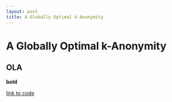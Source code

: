 ```yaml
---
layout: post
title: A Globally Optimal k-Anonymity
---
```


# A Globally Optimal k-Anonymity

## OLA


**bold**

[link to code](https://github.com/kanonymity/axle-ola-prototype)
